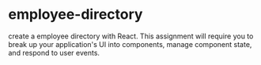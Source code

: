 # employee-directory
create a employee directory with React. This assignment will require you to break up your application's UI into components, manage component state, and respond to user events.
